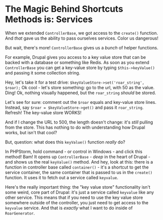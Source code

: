 # The Magic Behind Shortcuts Methods is: Services

When we extended `ControllerBase`, we got access to the `create()` function. And
*that* gave us the ability to pass ourselves services. Color us dangerous!

But wait, there's more! `ControllerBase` gives us a *bunch* of helper functions.

For example, Drupal gives you access to a key value store that can be backed with
a database or something like Redis. As soon as you extend `ControllerBase` you can
get a key-value store by typing `$this->keyValue()` and passing it some collection
string.

Hey, let's take it for a test drive: `$keyValueStore->set('roar_string', $roar);`
Ok cool - let's store something: go to the url, with 50 as the value. Ding! Ok, nothing
visually happened, but the `roar_string` *should* be stored.

Let's see for sure: comment out the `$roar` equals and key-value store lines. Instead,
say `$roar = $keyValueStore->get()` and pass it `roar_string`. Refresh! The key-value
store WORKS!

And if I change the URL to 500, the length doesn't change: it's *still* pulling from
the store. This has nothing to do with understanding how Drupal works, but isn't
that cool?

But, question: what does this `keyValue()` function *really* do?

In PHPStorm, hold command - or control in Windows - and click this method! Bam! It
opens up `ControllerBase` - *deep* in the heart of Drupal - and shows us the real
`keyValue()` method. And hey, look at this: there is a function in controller base
called `container()` - it's a shortcut to get the service container, the same container
that is passed to us in the `create()` function.  It uses it to fetch out a service
called `keyvalue`.

Here's the really important thing: the "key value store" functionality isn't some weird,
core part of Drupal: it's just a service called `keyvalue` like any other service.
This means that if you need to use the key value store somewhere outside of the
controller, you just need to get access to the `keyvalue` service. And that is
*exactly* what I want to do inside of `RoarGenerator`.
